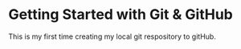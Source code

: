 # Getting Started with Git & GitHub

This is my first time creating my local git respository to gitHub.

